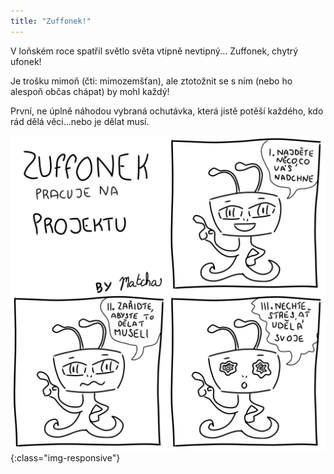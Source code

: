 ```yaml
---
title: "Zuffonek!"
---
```

V loňském roce spatřil světlo světa vtipně nevtipný... Zuffonek, chytrý ufonek!

Je trošku mimoň (čti: mimozemšťan), ale ztotožnit se s ním (nebo ho alespoň občas chápat) by mohl každý!

První, ne úplně náhodou vybraná ochutávka, která jistě potěší každého, kdo rád dělá věci...nebo je dělat musí.







![z_projekt](/assets/img/z_01.png){:class="img-responsive"}

